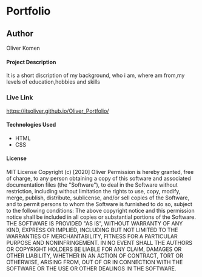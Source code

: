 # Portfolio
## Author
Oliver Komen
#### Project Description
It is a short discription of my background, who i am, where am from,my levels of education,hobbies and skills
### Live Link
https://itsoliver.github.io/Oliver_Portfolio/
#### Technologies Used
* HTML
* CSS
#### License
MIT License
Copyright (c) [2020]  Oliver
Permission is hereby granted, free of charge, to any person obtaining a copy of this software and associated documentation files (the "Software"), to deal in the Software without restriction, including without limitation the rights to use, copy, modify, merge, publish, distribute, sublicense, and/or sell copies of the Software, and to permit persons to whom the Software is furnished to do so, subject to the following conditions:
The above copyright notice and this permission notice shall be included in all copies or substantial portions of the Software.
THE SOFTWARE IS PROVIDED "AS IS", WITHOUT WARRANTY OF ANY KIND, EXPRESS OR IMPLIED, INCLUDING BUT NOT LIMITED TO THE WARRANTIES OF MERCHANTABILITY, FITNESS FOR A PARTICULAR PURPOSE AND NONINFRINGEMENT. IN NO EVENT SHALL THE AUTHORS OR COPYRIGHT HOLDERS BE LIABLE FOR ANY CLAIM, DAMAGES OR OTHER LIABILITY, WHETHER IN AN ACTION OF CONTRACT, TORT OR OTHERWISE, ARISING FROM, OUT OF OR IN CONNECTION WITH THE SOFTWARE OR THE USE OR OTHER DEALINGS IN THE SOFTWARE.
